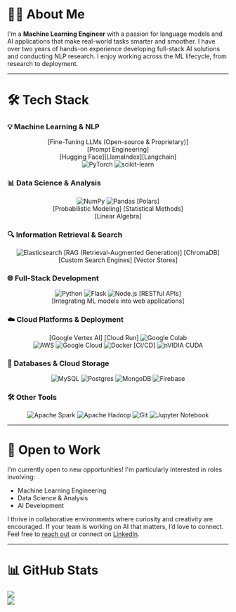 <h1>🧑‍💻 About Me</h1>

I'm a **Machine Learning Engineer** with a passion for language models and AI applications that make real-world tasks smarter and smoother. I have over two years of hands-on experience developing full-stack AI solutions and conducting NLP research. I enjoy working across the ML lifecycle, from research to deployment.

---

<h1>🛠️ Tech Stack</h1>

### 💡 Machine Learning & NLP

<div align="center">[Fine-Tuning LLMs (Open-source & Proprietary)]</div>
<div align="center">[Prompt Engineering]</div>
<div align="center">[Hugging Face][LlamaIndex][Langchain]</div>
<div align="center">
  <img src="https://img.shields.io/badge/PyTorch-%23EE4C2C.svg?style=for-the-badge&logo=PyTorch&logoColor=white" alt="PyTorch">
  <img src="https://img.shields.io/badge/scikit--learn-%23F7931E.svg?style=for-the-badge&logo=scikit-learn&logoColor=white" alt="scikit-learn">
</div>

### 📊 Data Science & Analysis

<div align="center">
  <img src="https://img.shields.io/badge/numpy-%23013243.svg?style=for-the-badge&logo=numpy&logoColor=white" alt="NumPy">
  <img src="https://img.shields.io/badge/pandas-%23150458.svg?style=for-the-badge&logo=pandas&logoColor=white" alt="Pandas">
  [Polars]
</div>
<div align="center">[Probabilistic Modeling] [Statistical Methods]</div>
<div align="center">[Linear Algebra]</div>


### 🔍 Information Retrieval & Search

<div align="center">
  <img src="https://img.shields.io/badge/elasticsearch-%230377CC.svg?style=for-the-badge&logo=elasticsearch&logoColor=white" alt="Elasticsearch">
  [RAG (Retrieval-Augmented Generation)]
  [ChromaDB]
</div>

<div align="center">
  [Custom Search Engines] [Vector Stores]
</div>

### 🌐 Full-Stack Development

<div align="center">
  <img src="https://img.shields.io/badge/python-3670A0?style=for-the-badge&logo=python&logoColor=ffdd54" alt="Python">
  <img src="https://img.shields.io/badge/flask-%23000.svg?style=for-the-badge&logo=flask&logoColor=white" alt="Flask">
  <img src="https://img.shields.io/badge/node.js-6DA55F?style=for-the-badge&logo=node.js&logoColor=white" alt="Node.js">
  [RESTful APIs]
</div>

<div align="center">[Integrating ML models into web applications]</div>

### ☁️ Cloud Platforms & Deployment

<div align="center">
  [Google Vertex AI] [Cloud Run]
  <img src="https://img.shields.io/badge/Google%20Colab-%23F9A825.svg?style=for-the-badge&logo=googlecolab&logoColor=white" alt="Google Colab">
</div>

<div align="center">
  <img src="https://img.shields.io/badge/AWS-%23FF9900.svg?style=for-the-badge&logo=amazon-aws&logoColor=white" alt="AWS">
  <img src="https://img.shields.io/badge/GoogleCloud-%234285F4.svg?style=for-the-badge&logo=google-cloud&logoColor=white" alt="Google Cloud">
  <img src="https://img.shields.io/badge/docker-%230db7ed.svg?style=for-the-badge&logo=docker&logoColor=white" alt="Docker">
  [CI/CD]
  <img src="https://img.shields.io/badge/cuda-000000.svg?style=for-the-badge&logo=nVIDIA&logoColor=green" alt="nVIDIA CUDA">
</div>

### 🔗 Databases & Cloud Storage

<div align="center">
  <img src="https://img.shields.io/badge/mysql-4479A1.svg?style=for-the-badge&logo=mysql&logoColor=white" alt="MySQL">
  <img src="https://img.shields.io/badge/postgres-%23316192.svg?style=for-the-badge&logo=postgresql&logoColor=white" alt="Postgres">
  <img src="https://img.shields.io/badge/MongoDB-%234ea94b.svg?style=for-the-badge&logo=mongodb&logoColor=white" alt="MongoDB">
  <img src="https://img.shields.io/badge/firebase-a08021?style=for-the-badge&logo=firebase&logoColor=ffcd34" alt="Firebase">
</div>

### 🛠 Other Tools

<div align="center">
  <img src="https://img.shields.io/badge/Apache%20Spark-FDEE21?style=for-the-badge&logo=apachespark&logoColor=black" alt="Apache Spark">
  <img src="https://img.shields.io/badge/Apache%20Hadoop-66CCFF?style=for-the-badge&logo=apachehadoop&logoColor=black" alt="Apache Hadoop">
  <img src="https://img.shields.io/badge/git-%23F05033.svg?style=for-the-badge&logo=git&logoColor=white" alt="Git">
  <img src="https://img.shields.io/badge/jupyter-%23FA0F00.svg?style=for-the-badge&logo=jupyter&logoColor=white" alt="Jupyter Notebook">
</div>

---

<h1>💼 Open to Work</h1>

I'm currently open to new opportunities! I'm particularly interested in roles involving:
- Machine Learning Engineering
- Data Science & Analysis
- AI Development

I thrive in collaborative environments where curiosity and creativity are encouraged. If your team is working on AI that matters, I’d love to connect. Feel free to [reach out](mailto:sara2asghari@gmail.com) or connect on [LinkedIn](https://www.linkedin.com/in/saraasghari/).

---

<h1>📊 GitHub Stats</h1>

![](https://github-readme-stats-saras-projects-b862bb47.vercel.app/api?username=s-asghari&hide_title=true&show_icons=true&include_all_commits=true&rank_icon=github&theme=cobalt&card_width=460)
<br/>
![](https://github-readme-stats-saras-projects-b862bb47.vercel.app/api/top-langs/?username=s-asghari&hide=jupyter%20notebook,racket,php,hack&layout=compact&theme=aura_dark&card_width=460)

<!--
**S-Asghari/S-Asghari** is a ✨ _special_ ✨ repository because its `README.md` (this file) appears on your GitHub profile.

Here are some ideas to get you started:

- 🔭 I’m currently working on ...
- 🌱 I’m currently learning ...
- 👯 I’m looking to collaborate on ...
- 🤔 I’m looking for help with ...
- 💬 Ask me about ...
- 📫 How to reach me: ...
- 😄 Pronouns: ...
- ⚡ Fun fact: ...
-->
